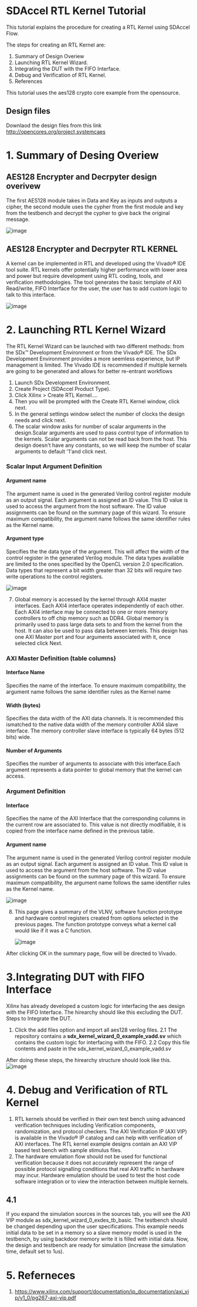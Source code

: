 # SDAccel RTL Kernel Tutorial

This tutorial explains the procedure for creating a RTL Kernel using SDAccel Flow. 

The steps for creating an RTL Kernel are:
1. Summary of Design Overiew 
2. Launching RTL Kernel Wizard.  
3. Integrating the DUT with the FIFO Interface.
4. Debug and Verification of RTL Kernel. 
5. References

This tutorial uses the aes128 crypto core example from the opensource. 

## Design files 
Downlaod the design files from this link http://opencores.org/project,systemcaes  

# 1. Summary of Desing Overiew

## AES128 Encrypter and Decrpyter design overivew
   The first AES128 module takes in Data and Key as inputs and outputs a cipher, the second module uses the cypher from the first module and key from the testbench and decrypt the cypher to give back the original message.
   
   ![image](https://user-images.githubusercontent.com/32319498/31142684-e1b2e09c-a82f-11e7-9741-ce0f1c4ce054.png)
		

## AES128 Encrypter and Decrpyter RTL KERNEL
   A kernel can be implemented in RTL and developed using the Vivado® IDE tool suite. RTL kernels offer potentially higher performance with lower area and power but require development using RTL coding, tools, and verification methodologies. The tool generates the basic template of AXI Read/write, FIFO Interface for the user, the user has to add custom logic to talk to this interface. 
   
   ![image](https://user-images.githubusercontent.com/32319498/31147244-1b121048-a83e-11e7-83e6-a3f534f62ade.png)
		
# 2. Launching RTL Kernel Wizard
The RTL Kernel Wizard can be launched with two different methods: from the SDx™ Development Environment or from the Vivado® IDE. The SDx Development Environment provides a more seemless experience, but IP management is limited. The Vivado IDE is recommended if multiple kernels are going to be generated and allows for better re-entrant workflows
1. Launch SDx Development Environment.
2. Create Project (SDAccel Product Type).
3. Click Xilinx > Create RTL Kernel....			
4. Then you will be prompted with the Create RTL Kernel window, click next. 
5. In the general settings window select the number of clocks the design needs and click next.
6. The scalar window asks for number of scalar arguments in the design.Scalar arguments are used to pass control type of information to the kernels. Scalar arguments can not be read back from the host. This design doesn't have any constants, so we will keep the number of scalar arguments to default '1'and click next.

### Scalar Input Argument Definition
#### Argument name 
  The argument name is used in the generated Verilog control register module as an output signal. Each argument is assigned an ID value. This ID value is used to access the argument from the host software. The ID value assignments can be found on the summary page of this wizard. To ensure maximum compatibility, the argument name follows the same identifier rules as the Kernel name.
#### Argument type
Specifies the the data type of the argument. This will affect the width of the control register in the generated Verilog module. The data types available are limited to the ones specified by the OpenCL version 2.0 specification. Data types that represent a bit
width greater than 32 bits will require two write operations to the control registers.

   ![image](https://user-images.githubusercontent.com/32319498/31148005-5f33d7f0-a840-11e7-8d35-e5e4137240e0.png)


7. Global memory is accessed by the kernel through AXI4 master interfaces. Each AXI4 interface operates independently of each other. Each AXI4 interface may be connected to one or more memory controllers to off chip memory such as DDR4. Global memory is primarily used to pass large data sets to and from the kernel from the host. It can also be used to pass data between kernels. This design has one AXI Master port and four arguments associated with it, once selected click Next.

### AXI Master Definition (table columns)
#### Interface Name
Specifies the name of the interface. To ensure maximum compatibility, the argument name follows the same identifier rules as the Kernel name
#### Width (bytes)
Specifies the data width of the AXI data channels. It is recommended this ismatched to the native data width of the memory controller AXI4 slave interface. The memory controller slave interface is typically 64 bytes (512 bits) wide.
#### Number of Arguments
Specifies the number of arguments to associate with this interface.Each argument represents a data pointer to global memory that the kernel can access.

### Argument Definition
#### Interface 
Specifies the name of the AXI Interface that the corresponding columns in the current row are associated to. This value is not directly modifiable, it is copied from the interface name defined in the previous table.
#### Argument name 
The argument name is used in the generated Verilog control register module as an output signal. Each argument is assigned an ID value. This ID value is used to access the argument from the host software. The ID value assignments can be found on the summary page
of this wizard. To ensure maximum compatibility, the argument name follows the same identifier rules as the Kernel name.

   ![image](https://user-images.githubusercontent.com/32319498/31148998-4a390d4a-a843-11e7-9d42-c791d78e6bdb.png)


8. This page gives a summary of the VLNV, software function prototype and hardware control registers created from options selected in the previous pages. The function prototype conveys what a kernel call would like if it was a C function.

   ![image](https://user-images.githubusercontent.com/32319498/31149215-036fc132-a844-11e7-96fd-83bb64cef1db.png)  

After clicking OK in the summary page, flow will be directed to Vivado. 

# 3.Integrating DUT with FIFO Interface
 Xilinx has already developed a custom logic for interfacing the aes design with the FIFO Interface. The hirearchy should like this excluding the DUT. Steps to Integrate the DUT.

1. Click the add files option and import all aes128 verilog files.
2.1 The repository contains a **sdx_kernel_wizard_0_example_vadd.sv** which contains the custom logic for interfacing with the FIFO.
2.2 Copy this file contents and paste in the sdx_kernel_wizard_0_example_vadd.sv

After doing these steps, the hirearchy structure should look like this.
   ![image](https://user-images.githubusercontent.com/32319498/31149404-abaf5682-a844-11e7-9e89-62af7aedf5ec.png)


# 4. Debug and Verification of RTL Kernel
1. RTL kernels should be verified in their own test bench using advanced verification techniques including Verification components, randomization, and protocol checkers. The AXI Verification IP (AXI VIP) is available in the Vivado® IP catalog and can help with verification of AXI interfaces. The RTL kernel example designs contain an AXI VIP based test bench with sample
stimulus files. 
2. The hardware emulation flow should not be used for functional verification because it does not accurately represent the range of possible protocol signalling conditions that real AXI traffic in hardware may incur. Hardware emulation should be used to test the host code software integration or to view the interaction between multiple kernels.
## 4.1 
If you expand the simulation sources in the sources tab, you will see the AXI VIP module as sdx_kernel_wizard_0_exdes_tb_basic. The testbench should be changed depending upon the user specifications. This example needs initial data to be set in a memory so a slave memory model is used in the testbench, by using backdoor memory write it is filled with initial data. Now, the design and testbench are ready for simulation (increase the simulation time, default set to 1us). 



# 5. Referneces
1. https://www.xilinx.com/support/documentation/ip_documentation/axi_vip/v1_0/pg267-axi-vip.pdf

